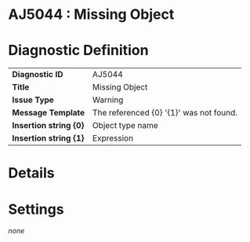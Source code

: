 # AJ5044 : Missing Object

# Diagnostic Definition

<table>
  <tr>
    <td class="header"><b>Diagnostic ID</b></td>
    <td>AJ5044</td>
  </tr>
  <tr>
    <td class="header"><b>Title</b></td>
    <td>Missing Object</td>
  </tr>
  <tr>
    <td class="header"><b>Issue Type</b></td>
    <td>Warning</td>
  </tr>
  <tr>
    <td class="header"><b>Message Template</b></td>
    <td>The referenced {0} '{1}' was not found.</td>
  </tr>
    <tr>
    <td class="header"><b>Insertion string {0}</b></td>
    <td>Object type name</td>
  </tr>
  <tr>
    <td class="header"><b>Insertion string {1}</b></td>
    <td>Expression</td>
  </tr>

</table>

# Details



# Settings

*none*

